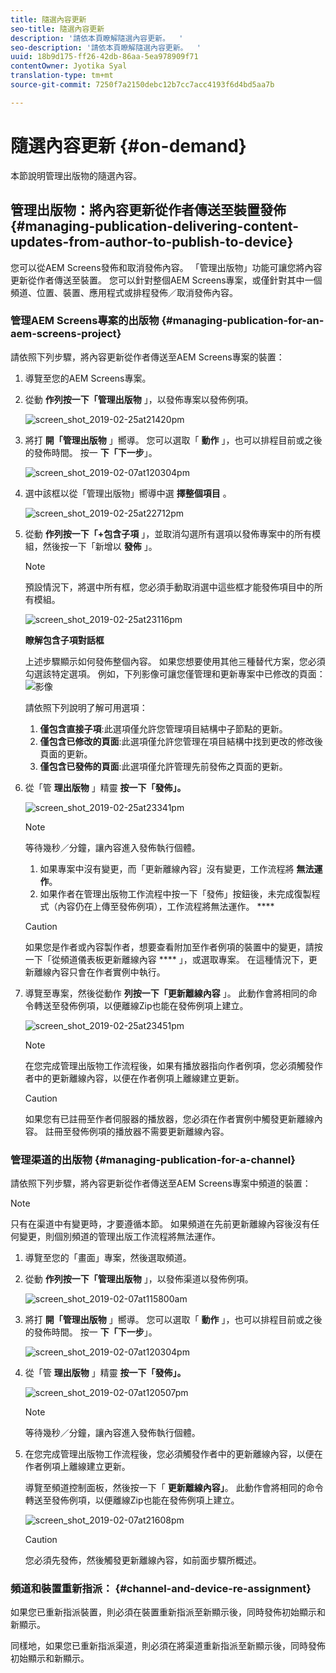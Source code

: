 ```yaml
---
title: 隨選內容更新
seo-title: 隨選內容更新
description: '請依本頁瞭解隨選內容更新。  '
seo-description: '請依本頁瞭解隨選內容更新。  '
uuid: 18b9d175-ff26-42db-86aa-5ea978909f71
contentOwner: Jyotika Syal
translation-type: tm+mt
source-git-commit: 7250f7a2150debc12b7cc7acc4193f6d4bd5aa7b

---
```



# 隨選內容更新 {#on-demand}

本節說明管理出版物的隨選內容。

## 管理出版物：將內容更新從作者傳送至裝置發佈 {#managing-publication-delivering-content-updates-from-author-to-publish-to-device}

您可以從AEM Screens發佈和取消發佈內容。 「管理出版物」功能可讓您將內容更新從作者傳送至裝置。 您可以針對整個AEM Screens專案，或僅針對其中一個頻道、位置、裝置、應用程式或排程發佈／取消發佈內容。

### 管理AEM Screens專案的出版物 {#managing-publication-for-an-aem-screens-project}

請依照下列步驟，將內容更新從作者傳送至AEM Screens專案的裝置：

1. 導覽至您的AEM Screens專案。
1. 從動 **作列按一下「管理出版物** 」，以發佈專案以發佈例項。

   ![screen_shot_2019-02-25at21420pm](assets/screen_shot_2019-02-25at21420pm.png)

1. 將打 **開「管理出版物** 」嚮導。 您可以選取「 **動作** 」，也可以排程目前或之後的發佈時間。 按一 **下「下一步**」。

   ![screen_shot_2019-02-07at120304pm](assets/screen_shot_2019-02-07at120304pm.png)

1. 選中該框以從「管理出版物」嚮導中選 **擇整個項目** 。

   ![screen_shot_2019-02-25at22712pm](assets/screen_shot_2019-02-25at22712pm.png)

1. 從動 **作列按一下「+包含子項** 」，並取消勾選所有選項以發佈專案中的所有模組，然後按一下「新增以 **發佈** 」。

   >[!NOTE]
   >
   >預設情況下，將選中所有框，您必須手動取消選中這些框才能發佈項目中的所有模組。

   ![screen_shot_2019-02-25at23116pm](assets/screen_shot_2019-02-25at23116pm.png)

   **瞭解包含子項對話框**

   上述步驟顯示如何發佈整個內容。 如果您想要使用其他三種替代方案，您必須勾選該特定選項。
例如，下列影像可讓您僅管理和更新專案中已修改的頁面：
   ![影像](assets/author-publish-manage.png)

   請依照下列說明了解可用選項：

   1. **僅包含直接子項**:此選項僅允許您管理項目結構中子節點的更新。
   1. **僅包含已修改的頁面**:此選項僅允許您管理在項目結構中找到更改的修改後頁面的更新。
   1. **僅包含已發佈的頁面**:此選項僅允許管理先前發佈之頁面的更新。


1. 從「管 **理出版物** 」精靈 **按一下「發佈」。**

   ![screen_shot_2019-02-25at23341pm](assets/screen_shot_2019-02-25at23341pm.png)

   >[!NOTE]
   >
   >等待幾秒／分鐘，讓內容進入發佈執行個體。
   >
   >
   >    1. 如果專案中沒有變更，而「更新離線內容」沒有變更，工作流程將 **無法運作**。
   >    1. 如果作者在管理出版物工作流程中按一下「發佈」按鈕後，未完成復製程式（內容仍在上傳至發佈例項），工作流程將無法運作。 ****


   > [!CAUTION]
   > 如果您是作者或內容製作者，想要查看附加至作者例項的裝置中的變更，請按一下「從頻道儀表板更新離線內容 **** 」，或選取專案。 在這種情況下，更新離線內容只會在作者實例中執行。

1. 導覽至專案，然後從動作 **列按一下「更新離線內容** 」。 此動作會將相同的命令轉送至發佈例項，以便離線Zip也能在發佈例項上建立。

   ![screen_shot_2019-02-25at23451pm](assets/screen_shot_2019-02-25at23451pm.png)


   >[!NOTE]
   >
   >在您完成管理出版物工作流程後，如果有播放器指向作者例項，您必須觸發作者中的更新離線內容，以便在作者例項上離線建立更新。

   >[!CAUTION]
   >
   >如果您有已註冊至作者伺服器的播放器，您必須在作者實例中觸發更新離線內容。 註冊至發佈例項的播放器不需要更新離線內容。

### 管理渠道的出版物 {#managing-publication-for-a-channel}

請依照下列步驟，將內容更新從作者傳送至AEM Screens專案中頻道的裝置：

>[!NOTE]
>
>只有在渠道中有變更時，才要遵循本節。 如果頻道在先前更新離線內容後沒有任何變更，則個別頻道的管理出版工作流程將無法運作。

1. 導覽至您的「畫面」專案，然後選取頻道。
1. 從動 **作列按一下「管理出版物** 」，以發佈渠道以發佈例項。

   ![screen_shot_2019-02-07at115800am](assets/screen_shot_2019-02-07at115800am.png)

1. 將打 **開「管理出版物** 」嚮導。 您可以選取「 **動作** 」，也可以排程目前或之後的發佈時間。 按一 **下「下一步**」。

   ![screen_shot_2019-02-07at120304pm](assets/screen_shot_2019-02-07at120304pm.png)

1. 從「管 **理出版物** 」精靈 **按一下「發佈」。**

   ![screen_shot_2019-02-07at120507pm](assets/screen_shot_2019-02-07at120507pm.png)

   >[!NOTE]
   >
   >等待幾秒／分鐘，讓內容進入發佈執行個體。

1. 在您完成管理出版物工作流程後，您必須觸發作者中的更新離線內容，以便在作者例項上離線建立更新。

   導覽至頻道控制面板，然後按一下「 **更新離線內容」**。 此動作會將相同的命令轉送至發佈例項，以便離線Zip也能在發佈例項上建立。

   ![screen_shot_2019-02-07at21608pm](assets/screen_shot_2019-02-07at21608pm.png)

   >[!CAUTION]
   >
   >您必須先發佈，然後觸發更新離線內容，如前面步驟所概述。

### 頻道和裝置重新指派： {#channel-and-device-re-assignment}

如果您已重新指派裝置，則必須在裝置重新指派至新顯示後，同時發佈初始顯示和新顯示。

同樣地，如果您已重新指派渠道，則必須在將渠道重新指派至新顯示後，同時發佈初始顯示和新顯示。